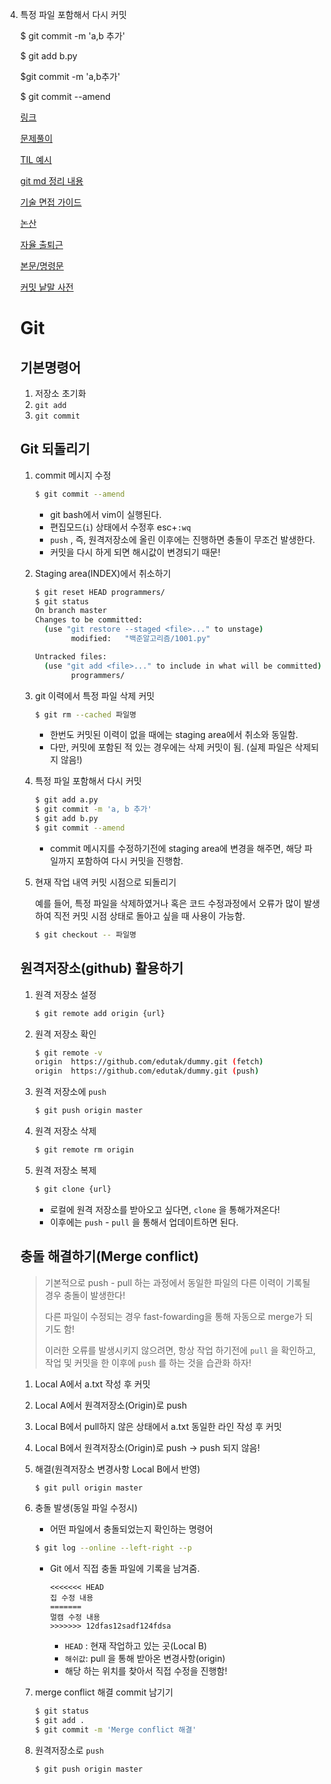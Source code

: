 4. 특정 파일 포함해서 다시 커밋 

   $ git commit -m 'a,b 추가'

   $ git add b.py

   $git commit -m 'a,b추가'

   $ git commit --amend

   [링크](https://github.com/minwooDB)

   [문제풀이](https://github.com/minwooDB)

   [TIL 예시](https://github.com/edutak/algorithms)

   [git md 정리 내용](https://gist.github.com/edutak/0b3ec40bdecbc9bad074e8df1e5a7998)

   [기술 면접 가이드](https://github.com/JaeYeopHan/Interview_Question_for_Beginner)

   [논산](https://github.com/krta2/awesome-nonsan)

   [자율 출퇴근](https://github.com/milooy/remote-or-flexible-work-company-in-korea)

   [본문/명령문](https://meetup.toast.com/posts/106)

   [커밋 낱말 사전](https://blog.ull.im/engineering/2019/03/10/logs-on-git.html)

   # 	Git 

   ## 기본명령어

   1. 저장소 초기화
   2. `git add`
   3. `git commit`

   

   ## Git 되돌리기

   1. commit 메시지 수정

      ```bash
      $ git commit --amend
      ```

      - git bash에서 vim이 실행된다. 
      - 편집모드(`i`) 상태에서 수정후 esc+`:wq`
      - `push` , 즉, 원격저장소에 올린 이후에는 진행하면 충돌이 무조건 발생한다.
      - 커밋을 다시 하게 되면 해시값이 변경되기 때문!

   2. Staging area(INDEX)에서 취소하기

      ```bash
      $ git reset HEAD programmers/
      $ git status
      On branch master
      Changes to be committed:
        (use "git restore --staged <file>..." to unstage)
              modified:   "백준알고리즘/1001.py"
      
      Untracked files:
        (use "git add <file>..." to include in what will be committed)
              programmers/
      
      ```

   3. git 이력에서 특정 파일 삭제 커밋

      ```bash
      $ git rm --cached 파일명
      ```

      - 한번도 커밋된 이력이 없을 때에는 staging area에서 취소와 동일함.
      - 다만, 커밋에 포함된 적 있는 경우에는 삭제 커밋이 됨. (실제 파일은 삭제되지 않음!)

   4. 특정 파일 포함해서 다시 커밋

      ```bash
      $ git add a.py
      $ git commit -m 'a, b 추가'
      $ git add b.py
      $ git commit --amend
      ```

      - commit 메시지를 수정하기전에 staging area에 변경을 해주면, 해당 파일까지 포함하여 다시 커밋을 진행함.

   5. 현재 작업 내역 커밋 시점으로 되돌리기

      예를 들어, 특정 파일을 삭제하였거나 혹은 코드 수정과정에서 오류가 많이 발생하여 직전 커밋 시점 상태로 돌아고 싶을 때 사용이 가능함.

      ```bash
      $ git checkout -- 파일명
      ```

   ## 원격저장소(github) 활용하기

   1. 원격 저장소 설정

      ```bash
      $ git remote add origin {url}
      ```

   2. 원격 저장소 확인

      ```bash
      $ git remote -v
      origin  https://github.com/edutak/dummy.git (fetch)
      origin  https://github.com/edutak/dummy.git (push)
      
      ```

   3. 원격 저장소에 `push`

      ```bash
      $ git push origin master
      ```

   4. 원격 저장소 삭제

      ```bash
      $ git remote rm origin
      ```

   5. 원격 저장소 복제

      ```bash
      $ git clone {url}
      ```

      - 로컬에 원격 저장소를 받아오고 싶다면, `clone` 을 통해가져온다!
      - 이후에는 `push` - `pull` 을 통해서 업데이트하면 된다.

   ## 충돌 해결하기(Merge conflict)

   > 기본적으로 push - pull 하는 과정에서 동일한 파일의 다른 이력이 기록될 경우 충돌이 발생한다!
   >
   > 다른 파일이 수정되는 경우 fast-fowarding을 통해 자동으로 merge가 되기도 함!
   >
   > 이러한 오류를 발생시키지 않으려면, 항상 작업 하기전에 `pull` 을 확인하고, 작업 및 커밋을 한 이후에 `push` 를 하는 것을 습관화 하자!

   1. Local A에서 a.txt 작성 후 커밋

   2. Local A에서 원격저장소(Origin)로 push

   3. Local B에서 pull하지 않은 상태에서 a.txt 동일한 라인 작성 후 커밋

   4. Local B에서 원격저장소(Origin)로 push -> push 되지 않음!

   5. 해결(원격저장소 변경사항 Local B에서 반영)

      ```bash
      $ git pull origin master
      ```

   6. 충돌 발생(동일 파일 수정시)

      - 어떤 파일에서 충돌되었는지 확인하는 명령어

      ```bash
      $ git log --online --left-right --p
      ```

      - Git 에서 직접 충돌 파일에 기록을 남겨줌.

        ```
        <<<<<<< HEAD
        집 수정 내용
        =======
        멀캠 수정 내용
        >>>>>>> 12dfas12sadf124fdsa
        
        ```

        - `HEAD` : 현재 작업하고 있는 곳(Local B)
        - `해쉬값`: pull 을 통해 받아온 변경사항(origin)
        - 해당 하는 위치를 찾아서 직접 수정을 진행함!

   7. merge conflict 해결 commit 남기기

      ```bash
      $ git status
      $ git add .
      $ git commit -m 'Merge conflict 해결'
      ```

   8. 원격저장소로 `push`

      ```bash
      $ git push origin master
      ```

      